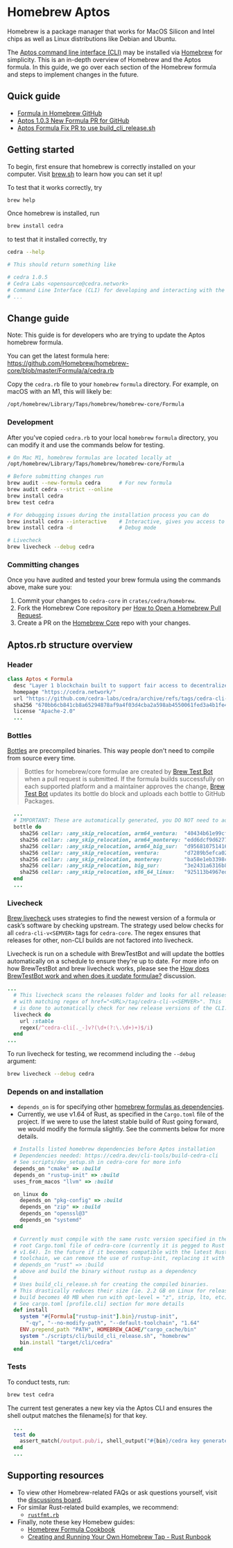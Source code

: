 # Homebrew Aptos

Homebrew is a package manager that works for MacOS Silicon and Intel chips as well as Linux distributions like Debian
and Ubuntu.

The [Aptos command line interface (CLI)](https://cedra.dev/tools/cedra-cli/install-cli/) may be installed
via [Homebrew](https://brew.sh/) for simplicity. This is an in-depth overview of Homebrew and the Aptos formula. In this
guide, we go over each section of the Homebrew formula and steps to implement changes in the future.

## Quick guide

- [Formula in Homebrew GitHub](https://github.com/Homebrew/homebrew-core/blob/master/Formula/cedra.rb)
- [Aptos 1.0.3 New Formula PR for GitHub](https://github.com/Homebrew/homebrew-core/pull/119832)
- [Aptos Formula Fix PR to use build_cli_release.sh](https://github.com/Homebrew/homebrew-core/pull/120051)

## Getting started

To begin, first ensure that homebrew is correctly installed on your computer. Visit [brew.sh](https://brew.sh/) to learn
how you can set it up!

To test that it works correctly, try

```bash
brew help
```

Once homebrew is installed, run

```bash
brew install cedra
```

to test that it installed correctly, try

```bash
cedra --help

# This should return something like

# cedra 1.0.5
# Cedra Labs <opensource@cedra.network>
# Command Line Interface (CLI) for developing and interacting with the Aptos blockchain
# ...
```

## Change guide

Note: This guide is for developers who are trying to update the Aptos homebrew formula.

You can get the latest formula here: https://github.com/Homebrew/homebrew-core/blob/master/Formula/a/cedra.rb

Copy the `cedra.rb` file to your `homebrew` `formula` directory. For example, on macOS with an M1, this will likely be:

```bash
/opt/homebrew/Library/Taps/homebrew/homebrew-core/Formula
```

### Development

After you've copied `cedra.rb` to your local `homebrew` `formula` directory, you can modify it and use the commands
below for testing.

```bash
# On Mac M1, homebrew formulas are located locally at
/opt/homebrew/Library/Taps/homebrew/homebrew-core/Formula

# Before submitting changes run
brew audit --new-formula cedra      # For new formula
brew audit cedra --strict --online
brew install cedra
brew test cedra

# For debugging issues during the installation process you can do
brew install cedra --interactive    # Interactive, gives you access to the shell
brew install cedra -d               # Debug mode

# Livecheck
brew livecheck --debug cedra
```

### Committing changes

Once you have audited and tested your brew formula using the commands above, make sure you:

1. Commit your changes to `cedra-core` in `crates/cedra/homebrew`.
2. Fork the Homebrew Core repository
   per [How to Open a Homebrew Pull Request](https://docs.brew.sh/How-To-Open-a-Homebrew-Pull-Request#formulae-related-pull-request).
3. Create a PR on the [Homebrew Core](https://github.com/Homebrew/homebrew-core/pulls) repo with your changes.

## Aptos.rb structure overview

### Header

```ruby
class Aptos < Formula
  desc "Layer 1 blockchain built to support fair access to decentralized assets for all"
  homepage "https://cedra.network/"
  url "https://github.com/cedra-labs/cedra/archive/refs/tags/cedra-cli-v1.0.3.tar.gz"
  sha256 "670bb6cb841cb8a65294878af9a4f03d4cba2a598ab4550061fed3a4b1fe4e98"
  license "Apache-2.0"
  ...
```

### Bottles

[Bottles](https://docs.brew.sh/Bottles#pour-bottle-pour_bottle) are precompiled binaries. This way people don't need to
compile from source every time.

> Bottles for homebrew/core formulae are created by [Brew Test Bot](https://docs.brew.sh/Brew-Test-Bot) when a pull
> request is submitted. If the formula builds successfully on each supported platform and a maintainer approves the
> change, [Brew Test Bot](https://docs.brew.sh/Brew-Test-Bot) updates its bottle do block and uploads each bottle to
> GitHub Packages.

```ruby
  ...
  # IMPORTANT: These are automatically generated, you DO NOT need to add these manually, I'm adding them here as an example
  bottle do
    sha256 cellar: :any_skip_relocation, arm64_ventura:  "40434b61e99cf9114a3715851d01c09edaa94b814f89864d57a18d00a8e0c4e9"
    sha256 cellar: :any_skip_relocation, arm64_monterey: "edd6dcf9d627746a910d324422085eb4b06cdab654789a03b37133cd4868633c"
    sha256 cellar: :any_skip_relocation, arm64_big_sur:  "d9568107514168afc41e73bd3fd0fc45a6a9891a289857831f8ee027fb339676"
    sha256 cellar: :any_skip_relocation, ventura:        "d7289b5efca029aaa95328319ccf1d8a4813c7828f366314e569993eeeaf0003"
    sha256 cellar: :any_skip_relocation, monterey:       "ba58e1eb3398c725207ce9d6251d29b549cde32644c3d622cd286b86c7896576"
    sha256 cellar: :any_skip_relocation, big_sur:        "3e2431a6316b8f0ffa4db75758fcdd9dea162fdfb3dbff56f5e405bcbea4fedc"
    sha256 cellar: :any_skip_relocation, x86_64_linux:   "925113b4967ed9d3da78cd12745b1282198694a7f8c11d75b8c41451f8eff4b5"
  end
  ...
```

### Livecheck

[Brew livecheck](https://docs.brew.sh/Brew-Livecheck) uses strategies to find the newest version of a formula or cask’s
software by checking upstream. The strategy used below checks for all `cedra-cli-v<SEMVER>` tags for `cedra-core`. The
regex ensures that releases for other, non-CLI builds are not factored into livecheck.

Livecheck is run on a schedule with BrewTestBot and will update the bottles automatically on a schedule to ensure
they're up to date. For more info on how BrewTestBot and brew livecheck works, please see
the [How does BrewTestBot work and when does it update formulae?](https://github.com/Homebrew/discussions/discussions/3083)
discussion.

```ruby
...
  # This livecheck scans the releases folder and looks for all releases
  # with matching regex of href="<URL>/tag/cedra-cli-v<SEMVER>". This
  # is done to automatically check for new release versions of the CLI.
  livecheck do
    url :stable
    regex(/^cedra-cli[._-]v?(\d+(?:\.\d+)+)$/i)
  end
...
```

To run livecheck for testing, we recommend including the `--debug` argument:

```bash
brew livecheck --debug cedra
```

### Depends on and installation

- `depends_on` is for specifying
  other [homebrew formulas as dependencies](https://docs.brew.sh/Formula-Cookbook#specifying-other-formulae-as-dependencies).
- Currently, we use v1.64 of Rust, as specified in the `Cargo.toml` file of the project. If we were to use the latest
  stable build of Rust
  going forward, we would modify the formula slightly. See the comments below for more details.

```ruby
  # Installs listed homebrew dependencies before Aptos installation
  # Dependencies needed: https://cedra.dev/cli-tools/build-cedra-cli
  # See scripts/dev_setup.sh in cedra-core for more info
  depends_on "cmake" => :build
  depends_on "rustup-init" => :build
  uses_from_macos "llvm" => :build

  on_linux do
    depends_on "pkg-config" => :build
    depends_on "zip" => :build
    depends_on "openssl@3"
    depends_on "systemd"
  end

  # Currently must compile with the same rustc version specified in the
  # root Cargo.toml file of cedra-core (currently it is pegged to Rust 
  # v1.64). In the future if it becomes compatible with the latest Rust
  # toolchain, we can remove the use of rustup-init, replacing it with a 
  # depends_on "rust" => :build
  # above and build the binary without rustup as a dependency
  #
  # Uses build_cli_release.sh for creating the compiled binaries.
  # This drastically reduces their size (ie. 2.2 GB on Linux for release
  # build becomes 40 MB when run with opt-level = "z", strip, lto, etc).
  # See cargo.toml [profile.cli] section for more details
  def install
    system "#{Formula["rustup-init"].bin}/rustup-init",
      "-qy", "--no-modify-path", "--default-toolchain", "1.64"
    ENV.prepend_path "PATH", HOMEBREW_CACHE/"cargo_cache/bin"
    system "./scripts/cli/build_cli_release.sh", "homebrew"
    bin.install "target/cli/cedra"
  end
```

### Tests

To conduct tests, run:

```bash
brew test cedra
```

The current test generates a new key via the Aptos CLI and ensures the shell output matches the filename(s) for that
key.

```ruby
  ...
  test do
    assert_match(/output.pub/i, shell_output("#{bin}/cedra key generate --output-file output"))
  end
  ...
```

## Supporting resources

- To view other Homebrew-related FAQs or ask questions yourself, visit
  the [discussions board](https://github.com/orgs/Homebrew/discussions).
- For similar Rust-related build examples, we recommend:
    - [`rustfmt.rb`](https://github.com/Homebrew/homebrew-core/blob/master/Formula/rustfmt.rb)
- Finally, note these key Homebew guides:
    - [Homebrew Formula Cookbook](https://docs.brew.sh/Formula-Cookbook)
    - [Creating and Running Your Own Homebrew Tap - Rust Runbook](https://publishing-project.rivendellweb.net/creating-and-running-your-own-homebrew-tap/)
